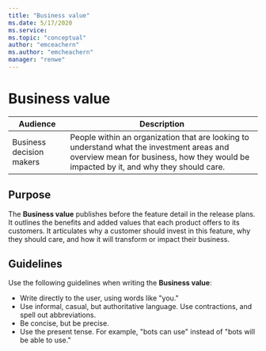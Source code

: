 ```yaml
---
title: "Business value"
ms.date: 5/17/2020
ms.service: 
ms.topic: "conceptual"
author: "emceachern"
ms.author: "emcheachern"
manager: "renwe"
---
```


# Business value

| Audience | Description |
|-------------|------------|
| Business decision makers | People within an organization that are looking to understand what the investment areas and overview mean for business, how they would be impacted by it, and why they should care. |

## Purpose
The **Business value** publishes before the feature detail in the release plans. It outlines the benefits and added values that each product offers to its customers. It articulates why a customer should invest in this feature, why they should care, and how it will transform or impact their business. 

## Guidelines
Use the following guidelines when writing the **Business value**:

* Write directly to the user, using words like "you."
* Use informal, casual, but authoritative language. Use contractions, and spell out abbreviations.
* Be concise, but be precise.
* Use the present tense. For example, "bots can use" instead of "bots will be able to use."

<!--Below is an example of a strong Business value. Click the image to go to the release plan. -->  

<!--[![Example of a business value](media/businessvalue.png "Example of a business value")](https://docs.microsoft.com/dynamics365-release-plan/2021wave1/finance-operations/dynamics365-finance/electronic-invoicing-add-on-dynamics-365-ga)-->
